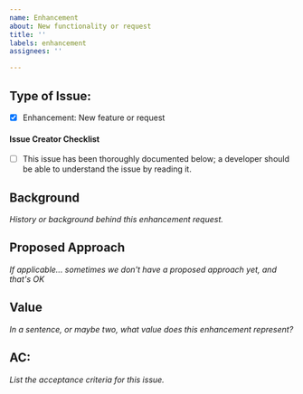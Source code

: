 ```yaml
---
name: Enhancement
about: New functionality or request
title: ''
labels: enhancement
assignees: ''

---
```


## Type of Issue:

- [x] Enhancement: New feature or request

#### Issue Creator Checklist

- [ ] This issue has been thoroughly documented below; a developer should be able to understand the issue by reading it.

## Background

_History or background behind this enhancement request._

## Proposed Approach

_If applicable... sometimes we don't have a proposed approach yet, and that's OK_

## Value

_In a sentence, or maybe two, what value does this enhancement represent?_

## AC:

_List the acceptance criteria for this issue._
